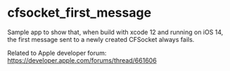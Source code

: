 # cfsocket_first_message
Sample app to show that, when build with xcode 12 and running on iOS 14, the first message sent to a newly created CFSocket always fails.

Related to Apple developer forum: https://developer.apple.com/forums/thread/661606
